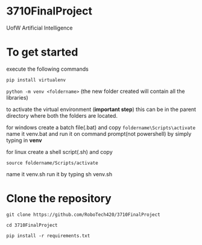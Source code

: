 # 3710FinalProject


UofW Artificial Intelligence 

# To get started

execute the following commands

```pip install virtualenv```

```python -m venv <foldername>```
(the new folder created will contain all the libraries)

to activate the virtual environment (<b>important step</b>) 
this can be in the parent directory where both the folders are located.

for windows create a batch file(.bat) 
and copy
```foldername\Scripts\activate```
name it venv.bat
and run it on command prompt(not powershell) by simply typing in <b>venv</b>

for linux create a shell script(.sh)
and copy

```source foldername/Scripts/activate```

  
name it venv.sh
run it by typing sh venv.sh

# Clone the repository

```git clone https://github.com/RoboTech420/3710FinalProject```

```cd 3710FinalProject```

```pip install -r requirements.txt```



